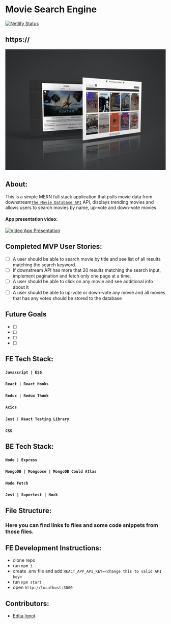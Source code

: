 # Movie Search Engine

[![Netlify Status](https://api.netlify.com/api/v1/badges/20de585e-8e3f-4c91-b6d1-568d785e288a/deploy-status)](https://app.netlify.com/sites/restaurantsearchengine/deploys)

## https://

![Movie Search Engine](/moviesmockup.jpg)

## About:

This is a simple MERN full stack application that pulls movie data from downstream[`The Movie Database API`](https://developers.themoviedb.org/3/getting-started/introduction) API, displays trending movies and allows users to search movies by name, up-vote and down-vote movies.

#### App presentation video:

[![Video App Presentation](/movies.jpg)](https://vimeo.com)

## Completed MVP User Stories:

- [ ] A user should be able to search movie by title and see list of all results matching the search keyword.
- [ ] If downstream API has more that 20 results matching the search input, implement pagination and fetch only one page at a time.
- [ ] A user should be able to click on any movie and see additional info about it
- [ ] A user should be able to up-vote or down-vote any movie and all movies that has any votes should be stored to the database

## Future Goals

- [ ]
- [ ]
- [ ]
- [ ]

## FE Tech Stack:

#### `Javascript | ES6`

#### `React | React Hooks`

#### `Redux | Redux Thunk`

#### `Axios`

#### `Jest | React Testing Library`

#### `CSS`

## BE Tech Stack:

#### `Node | Express`

#### `MongoDB | Mongoose | MongoDB Could Atlas`

#### `Node Fetch`

#### `Jest | Supertest | Nock`

## File Structure:

### Here you can find links fo files and some code snippets from those files.

## FE Development Instructions:

- clone repo
- run `npm i`
- create .env file and add `REACT_APP_API_KEY=<change this to valid API key>`
- run `npm start`
- open `http://localhost:3000`

## Contributors:

- [Edita Ignot](https://github.com/edignot)
